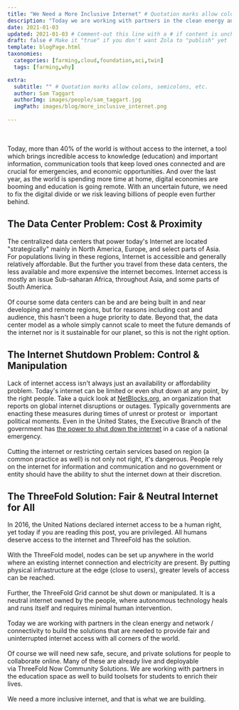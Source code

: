 ```yaml
---
title: "We Need a More Inclusive Internet" # Quotation marks allow colons, semicolons, etc.
description: "Today we are working with partners in the clean energy and network / connectivity to build the solutions that are needed to provide fair and uninterrupted internet access with all corners of the world." # Quotation marks allow colons, semicolons, etc.
date: 2021-01-03
updated: 2021-01-03 # Comment-out this line with a # if content is unchanged
draft: false # Make it "true" if you don't want Zola to "publish" yet
template: blogPage.html
taxonomies:
  categories: [farming,cloud,foundation,aci,twin]
  tags: [farming,why]

extra:
  subtitle: "" # Quotation marks allow colons, semicolons, etc.
  author: Sam Taggart
  authorImg: images/people/sam_taggart.jpg
  imgPath: images/blog/more_inclusive_internet.png
  
---
```


<br/>
<br/>
Today, more than 40% of the world is without access to the internet, a tool which brings incredible access to knowledge (education) and important information, communication tools that keep loved ones connected and are crucial for emergencies, and economic opportunities. And over the last year, as the world is spending more time at home, digital economies are booming and education is going remote. With an uncertain future, we need to fix the digital divide or we risk leaving billions of people even further behind.

## The Data Center Problem: Cost & Proximity

The centralized data centers that power today's Internet are located "strategically" mainly in North America, Europe, and select parts of Asia. For populations living in these regions, Internet is accessible and generally relatively affordable. But the further you travel from these data centers, the less available and more expensive the internet becomes. Internet access is mostly an issue Sub-saharan Africa, throughout Asia, and some parts of South America.
<br/>
<br/>
Of course some data centers can be and are being built in and near developing and remote regions, but for reasons including cost and audience, this hasn't been a huge priority to date. Beyond that, the data center model as a whole simply cannot scale to meet the future demands of the internet nor is it sustainable for our planet, so this is not the right option.

## The Internet Shutdown Problem: Control & Manipulation

Lack of internet access isn't always just an availability or affordability problem. Today's internet can be limited or even shut down at any point, by the right people. Take a quick look at [NetBlocks.org](https://netblocks.org/reports), an organization that reports on global internet disruptions or outages. Typically governments are enacting these measures during times of unrest or protest or  important political moments. Even in the United States, the Executive Branch of the government has [the power to shut down the internet](https://www.klemchuk.com/ip-law-trends/government-power-to-shut-down-the-internet) in a case of a national emergency.
<br/>
<br/>
Cutting the internet or restricting certain services based on region (a common practice as well) is not only not right, it's dangerous. People rely on the internet for information and communication and no government or entity should have the ability to shut the internet down at their discretion.

## The ThreeFold Solution: Fair & Neutral Internet for All

In 2016, the United Nations declared internet access to be a human right, yet today if you are reading this post, you are privileged. All humans deserve access to the internet and ThreeFold has the solution.
<br/>
<br/>
With the ThreeFold model, nodes can be set up anywhere in the world where an existing internet connection and electricity are present. By putting physical infrastructure at the edge (close to users), greater levels of access can be reached.
<br/>
<br/>
Further, the ThreeFold Grid cannot be shut down or manipulated. It is a neutral internet owned by the people, where autonomous technology heals and runs itself and requires minimal human intervention.
<br/>
<br/>
Today we are working with partners in the clean energy and network / connectivity to build the solutions that are needed to provide fair and uninterrupted internet access with all corners of the world.
<br/>
<br/>
Of course we will need new safe, secure, and private solutions for people to collaborate online. Many of these are already live and deployable via ThreeFold Now Community Solutions. We are working with partners in the education space as well to build toolsets for students to enrich their lives.
<br/>
<br/>
We need a more inclusive internet, and that is what we are building.
